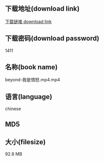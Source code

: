 ## 下载地址(download link)
[下载链接 download link](https://voluble-croquembouche-d321dc.netlify.app/?s=beyond-%E6%88%91%E6%98%AF%E6%86%A4%E6%80%92.mp4)

## 下载密码(download password)
1411

## 名称(book name)
beyond-我是憤怒.mp4.mp4

## 语言(language)
chinese

## MD5


## 大小(filesize)
92.8 MB
